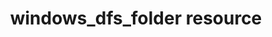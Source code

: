 ---
resource_reference: true
common_resource_functionality_multiple_packages: false
common_resource_functionality_resources_common_windows_security: false
cookbook_file_specificity: false
debug_recipes_chef_shell: false
handler_custom: false
handler_types: false
nameless_apt_update: false
nameless_build_essential: false
properties_multiple_packages: false
properties_resources_common_windows_security: false
properties_shortcode: 
ps_credential_helper: false
registry_key: false
remote_directory_recursive_directories: false
remote_file_prevent_re_downloads: false
remote_file_unc_path: false
resource_directory_recursive_directories: false
resource_package_options: false
resources_common_atomic_update: false
resources_common_guard_interpreter: false
resources_common_guards: true
resources_common_notification: true
resources_common_properties: true
ruby_style_basics_chef_log: false
syntax_shortcode: 
template_requirements: false
unit_file_verification: false
title: windows_dfs_folder resource
resource: windows_dfs_folder
aliases:
- "/resource_windows_dfs_folder.html"
menu:
  infra:
    title: windows_dfs_folder
    identifier: chef_infra/cookbook_reference/resources/windows_dfs_folder windows_dfs_folder
    parent: chef_infra/cookbook_reference/resources
resource_description_list:
- markdown: The windows_dfs_folder resources creates a folder within dfs as many levels
    deep as required.
resource_new_in: '15.0'
syntax_full_code_block: |-
  windows_dfs_folder 'name' do
    description         String
    folder_path         String # default value: 'name' unless specified
    namespace_name      String
    target_path         String
    action              Symbol # defaults to :create if not specified
  end
syntax_properties_list: 
syntax_full_properties_list:
- "`windows_dfs_folder` is the resource."
- "`name` is the name given to the resource block."
- "`action` identifies which steps Chef Infra Client will take to bring the node into
  the desired state."
- "`description`, `folder_path`, `namespace_name`, and `target_path` are the properties
  available to this resource."
actions_list:
  :delete:
    markdown: Deletes the folder in the dfs namespace.
  :create:
    markdown: Creates the folder in dfs namespace. Default.
  :nothing:
    shortcode: resources_common_actions_nothing.md
properties_list:
- property: description
  ruby_type: String
  required: false
  description_list:
  - markdown: Description for the share.
- property: folder_path
  ruby_type: String
  required: false
  default_value: The resource block's name
  description_list:
  - markdown: An optional property to set the path of the dfs folder if it differs
      from the resource block's name.
- property: namespace_name
  ruby_type: String
  required: true
  description_list:
  - markdown: The namespace this should be created within.
- property: target_path
  ruby_type: String
  required: false
  description_list:
  - markdown: The target that this path will connect you to.
examples_list: 
---